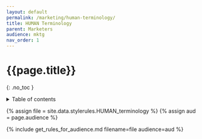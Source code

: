 ```yaml
---
layout: default
permalink: /marketing/human-terminology/
title: HUMAN Terminology
parent: Marketers
audience: mktg
nav_order: 1
---
```

# {{page.title}} 
{: .no_toc }
<details markdown="block">
  <summary>
    Table of contents
  </summary>
  {: .text-delta }
- TOC
{:toc}
</details>

{% assign file = site.data.stylerules.HUMAN_terminology %}
{% assign aud = page.audience %}

{% include get_rules_for_audience.md filename=file audience=aud %}